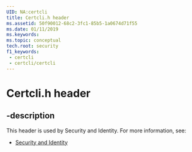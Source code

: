```yaml
---
UID: NA:certcli
title: Certcli.h header
ms.assetid: 50f90012-68c2-3fc1-85b5-1a0674d71f55
ms.date: 01/11/2019
ms.keywords: 
ms.topic: conceptual
tech.root: security
f1_keywords:
 - certcli
 - certcli/certcli
---
```


# Certcli.h header


## -description

This header is used by Security and Identity. For more information, see:

- [Security and Identity](../_security/index.md)

